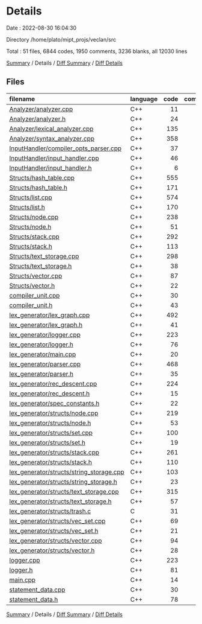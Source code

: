 # Details

Date : 2022-08-30 16:04:30

Directory /home/plato/mipt_projs/veclan/src

Total : 51 files,  6844 codes, 1950 comments, 3236 blanks, all 12030 lines

[Summary](results.md) / Details / [Diff Summary](diff.md) / [Diff Details](diff-details.md)

## Files
| filename | language | code | comment | blank | total |
| :--- | :--- | ---: | ---: | ---: | ---: |
| [Analyzer/analyzer.cpp](/Analyzer/analyzer.cpp) | C++ | 11 | 1 | 5 | 17 |
| [Analyzer/analyzer.h](/Analyzer/analyzer.h) | C++ | 24 | 4 | 12 | 40 |
| [Analyzer/lexical_analyzer.cpp](/Analyzer/lexical_analyzer.cpp) | C++ | 135 | 28 | 66 | 229 |
| [Analyzer/syntax_analyzer.cpp](/Analyzer/syntax_analyzer.cpp) | C++ | 358 | 400 | 164 | 922 |
| [InputHandler/compiler_opts_parser.cpp](/InputHandler/compiler_opts_parser.cpp) | C++ | 37 | 13 | 30 | 80 |
| [InputHandler/input_handler.cpp](/InputHandler/input_handler.cpp) | C++ | 46 | 14 | 34 | 94 |
| [InputHandler/input_handler.h](/InputHandler/input_handler.h) | C++ | 6 | 10 | 5 | 21 |
| [Structs/hash_table.cpp](/Structs/hash_table.cpp) | C++ | 555 | 38 | 212 | 805 |
| [Structs/hash_table.h](/Structs/hash_table.h) | C++ | 171 | 3 | 31 | 205 |
| [Structs/list.cpp](/Structs/list.cpp) | C++ | 574 | 247 | 252 | 1,073 |
| [Structs/list.h](/Structs/list.h) | C++ | 170 | 81 | 49 | 300 |
| [Structs/node.cpp](/Structs/node.cpp) | C++ | 238 | 65 | 114 | 417 |
| [Structs/node.h](/Structs/node.h) | C++ | 51 | 51 | 27 | 129 |
| [Structs/stack.cpp](/Structs/stack.cpp) | C++ | 292 | 31 | 147 | 470 |
| [Structs/stack.h](/Structs/stack.h) | C++ | 113 | 3 | 36 | 152 |
| [Structs/text_storage.cpp](/Structs/text_storage.cpp) | C++ | 298 | 56 | 167 | 521 |
| [Structs/text_storage.h](/Structs/text_storage.h) | C++ | 38 | 37 | 18 | 93 |
| [Structs/vector.cpp](/Structs/vector.cpp) | C++ | 87 | 17 | 51 | 155 |
| [Structs/vector.h](/Structs/vector.h) | C++ | 22 | 38 | 17 | 77 |
| [compiler_unit.cpp](/compiler_unit.cpp) | C++ | 30 | 16 | 21 | 67 |
| [compiler_unit.h](/compiler_unit.h) | C++ | 43 | 13 | 22 | 78 |
| [lex_generator/lex_graph.cpp](/lex_generator/lex_graph.cpp) | C++ | 492 | 55 | 244 | 791 |
| [lex_generator/lex_graph.h](/lex_generator/lex_graph.h) | C++ | 41 | 9 | 15 | 65 |
| [lex_generator/logger.cpp](/lex_generator/logger.cpp) | C++ | 223 | 35 | 116 | 374 |
| [lex_generator/logger.h](/lex_generator/logger.h) | C++ | 76 | 19 | 28 | 123 |
| [lex_generator/main.cpp](/lex_generator/main.cpp) | C++ | 20 | 6 | 11 | 37 |
| [lex_generator/parser.cpp](/lex_generator/parser.cpp) | C++ | 468 | 101 | 228 | 797 |
| [lex_generator/parser.h](/lex_generator/parser.h) | C++ | 35 | 1 | 15 | 51 |
| [lex_generator/rec_descent.cpp](/lex_generator/rec_descent.cpp) | C++ | 224 | 99 | 102 | 425 |
| [lex_generator/rec_descent.h](/lex_generator/rec_descent.h) | C++ | 15 | 0 | 8 | 23 |
| [lex_generator/spec_constants.h](/lex_generator/spec_constants.h) | C++ | 22 | 1 | 9 | 32 |
| [lex_generator/structs/node.cpp](/lex_generator/structs/node.cpp) | C++ | 219 | 44 | 119 | 382 |
| [lex_generator/structs/node.h](/lex_generator/structs/node.h) | C++ | 53 | 56 | 29 | 138 |
| [lex_generator/structs/set.cpp](/lex_generator/structs/set.cpp) | C++ | 100 | 16 | 47 | 163 |
| [lex_generator/structs/set.h](/lex_generator/structs/set.h) | C++ | 19 | 9 | 15 | 43 |
| [lex_generator/structs/stack.cpp](/lex_generator/structs/stack.cpp) | C++ | 261 | 86 | 132 | 479 |
| [lex_generator/structs/stack.h](/lex_generator/structs/stack.h) | C++ | 110 | 3 | 34 | 147 |
| [lex_generator/structs/string_storage.cpp](/lex_generator/structs/string_storage.cpp) | C++ | 103 | 21 | 69 | 193 |
| [lex_generator/structs/string_storage.h](/lex_generator/structs/string_storage.h) | C++ | 23 | 0 | 9 | 32 |
| [lex_generator/structs/text_storage.cpp](/lex_generator/structs/text_storage.cpp) | C++ | 315 | 50 | 180 | 545 |
| [lex_generator/structs/text_storage.h](/lex_generator/structs/text_storage.h) | C++ | 57 | 46 | 22 | 125 |
| [lex_generator/structs/trash.c](/lex_generator/structs/trash.c) | C | 31 | 0 | 16 | 47 |
| [lex_generator/structs/vec_set.cpp](/lex_generator/structs/vec_set.cpp) | C++ | 69 | 12 | 43 | 124 |
| [lex_generator/structs/vec_set.h](/lex_generator/structs/vec_set.h) | C++ | 21 | 1 | 6 | 28 |
| [lex_generator/structs/vector.cpp](/lex_generator/structs/vector.cpp) | C++ | 94 | 18 | 57 | 169 |
| [lex_generator/structs/vector.h](/lex_generator/structs/vector.h) | C++ | 28 | 38 | 20 | 86 |
| [logger.cpp](/logger.cpp) | C++ | 223 | 35 | 116 | 374 |
| [logger.h](/logger.h) | C++ | 81 | 19 | 29 | 129 |
| [main.cpp](/main.cpp) | C++ | 14 | 2 | 9 | 25 |
| [statement_data.cpp](/statement_data.cpp) | C++ | 30 | 2 | 6 | 38 |
| [statement_data.h](/statement_data.h) | C++ | 78 | 0 | 22 | 100 |

[Summary](results.md) / Details / [Diff Summary](diff.md) / [Diff Details](diff-details.md)